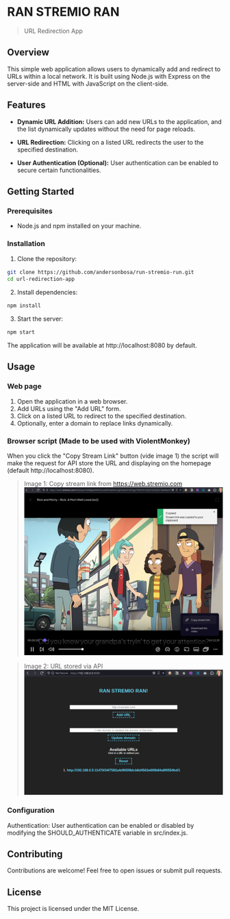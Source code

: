 # RAN STREMIO RAN

> URL Redirection App

## Overview

This simple web application allows users to dynamically add and redirect to URLs within a local network. It is built using Node.js with Express on the server-side and HTML with JavaScript on the client-side.

## Features

- **Dynamic URL Addition:** Users can add new URLs to the application, and the list dynamically updates without the need for page reloads.
  
- **URL Redirection:** Clicking on a listed URL redirects the user to the specified destination.

- **User Authentication (Optional):** User authentication can be enabled to secure certain functionalities.

## Getting Started

### Prerequisites

- Node.js and npm installed on your machine.

### Installation

1. Clone the repository:

```bash
git clone https://github.com/andersonbosa/run-stremio-run.git
cd url-redirection-app
```

2. Install dependencies:

```bash
npm install
```

3. Start the server:

```bash
npm start
```

The application will be available at http://localhost:8080 by default.

## Usage

### Web page

1. Open the application in a web browser.
2. Add URLs using the "Add URL" form.
3. Click on a listed URL to redirect to the specified destination.
4. Optionally, enter a domain to replace links dynamically.

### Browser script (Made to be used with ViolentMonkey)

When you click the "Copy Stream Link" button (vide image 1) the script will make the 
request for API store the URL and displaying on the homepage (default http://localhost:8080).
> Image 1: Copy stream link from https://web.stremio.com
> ![Alt text](docs/image.png)

> Image 2: URL stored via API
>![Alt text](docs/image2.png)

### Configuration
Authentication: User authentication can be enabled or disabled by modifying the SHOULD_AUTHENTICATE variable in src/index.js.

## Contributing
Contributions are welcome! Feel free to open issues or submit pull requests.

## License
This project is licensed under the MIT License.

